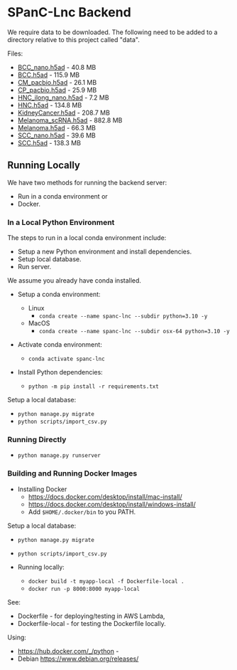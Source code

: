 # SPanC-Lnc Backend

We require data to be downloaded. The following need to be added to a directory relative to this project called "data".

Files:
* [BCC_nano.h5ad](https://downloads.gmllab.com/SPanC-Lnc/BCC_nano.h5ad) - 40.8 MB
* [BCC.h5ad](https://downloads.gmllab.com/SPanC-Lnc/BCC.h5ad) - 115.9 MB
* [CM_pacbio.h5ad](https://downloads.gmllab.com/SPanC-Lnc/CM_pacbio.h5ad) - 26.1 MB
* [CP_pacbio.h5ad](https://downloads.gmllab.com/SPanC-Lnc/CP_pacbio.h5ad) - 25.9 MB
* [HNC_ilong_nano.h5ad](https://downloads.gmllab.com/SPanC-Lnc/CP_pacbio.h5ad) - 7.2 MB
* [HNC.h5ad](https://downloads.gmllab.com/SPanC-Lnc/CP_pacbio.h5ad) - 134.8 MB
* [KidneyCancer.h5ad](https://downloads.gmllab.com/SPanC-Lnc/CP_pacbio.h5ad) - 208.7 MB
* [Melanoma_scRNA.h5ad](https://downloads.gmllab.com/SPanC-Lnc/CP_pacbio.h5ad) - 882.8 MB
* [Melanoma.h5ad](https://downloads.gmllab.com/SPanC-Lnc/CP_pacbio.h5ad) - 66.3 MB
* [SCC_nano.h5ad](https://downloads.gmllab.com/SPanC-Lnc/CP_pacbio.h5ad) - 39.6 MB
* [SCC.h5ad](https://downloads.gmllab.com/SPanC-Lnc/CP_pacbio.h5ad) - 138.3 MB

## Running Locally

We have two methods for running the backend server:
* Run in a conda environment or
* Docker.

### In a Local Python Environment

The steps to run in a local conda environment include:
* Setup a new Python environment and install dependencies.
* Setup local database.
* Run server.

We assume you already have conda installed.

* Setup a conda environment:
  * Linux
    * ```conda create --name spanc-lnc --subdir python=3.10 -y```
  * MacOS
    * ```conda create --name spanc-lnc --subdir osx-64 python=3.10 -y```
* Activate conda environment:
  * ```conda activate spanc-lnc```

* Install Python dependencies:
  * ```python -m pip install -r requirements.txt```

Setup a local database:
* ```python manage.py migrate```
* ```python scripts/import_csv.py```

### Running Directly
* ```python manage.py runserver```

### Building and Running Docker Images

* Installing Docker
  * https://docs.docker.com/desktop/install/mac-install/
  * https://docs.docker.com/desktop/install/windows-install/
  * Add ```$HOME/.docker/bin``` to you PATH.

Setup a local database:
* ```python manage.py migrate```
* ```python scripts/import_csv.py```

* Running locally:
  * ```docker build -t myapp-local -f Dockerfile-local .```
  * ```docker run -p 8000:8000 myapp-local```

See:
* Dockerfile - for deploying/testing in AWS Lambda,
* Dockerfile-local - for testing the Dockerfile locally.

Using:
* https://hub.docker.com/_/python - 
* Debian https://www.debian.org/releases/

